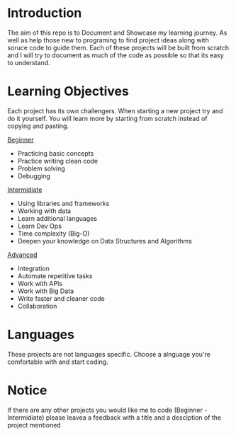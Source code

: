 # Introduction
The aim of this repo is to Document and Showcase my learning journey. As well as help those new to programing to find project ideas along with soruce code to guide them. Each of these projects will be built from scratch and I will try to document as much of the code as possible so that its easy to understand.

# Learning Objectives
Each project has its own challengers. When starting a new project try and do it yourself. You will learn more by starting from scratch instead of copying and pasting. 

[Beginner](https://github.com/iamqaasim/Programing_Projects/tree/main/Beginner)
- Practicing basic concepts 
- Practice writing clean code 
- Problem solving 
- Debugging

[Intermidiate](https://github.com/iamqaasim/Programing_Projects/tree/main/Intermediate)
- Using libraries and frameworks
- Working with data
- Learn additional languages
- Learn Dev Ops
- Time complexity (Big-O)
- Deepen your knowledge on Data Structures and Algorithms

[Advanced](https://github.com/iamqaasim/Programing_Projects/tree/main/Advanced)
- Integration 
- Automate repetitive tasks
- Work with APIs
- Work with Big Data
- Write faster and cleaner code
- Collaboration 

# Languages
These projects are not languages specific. Choose a alnguage you're comfortable with and start coding. 

# Notice
If there are any other projects you would like me to code (Beginner - Intermidiate) please leavea a feedback with a title and a desciption of the project mentioned
